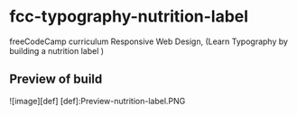 # fcc-typography-nutrition-label
freeCodeCamp curriculum Responsive Web Design, (Learn Typography  by building a nutrition label )
## Preview of build

![image][def]
[def]:Preview-nutrition-label.PNG
